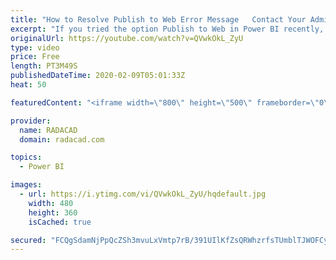 ```yaml
---
title: "How to Resolve Publish to Web Error Message   Contact Your Admin to Enable Embed Code Creation"
excerpt: "If you tried the option Publish to Web in Power BI recently, you might have seen the error saying \"Contact Your Admin to Enable Embed Code Creation\". In this vidoe, I am going to talk about why you see this error message, what is the reason behind it, and how to get it resolved. read more about this"
originalUrl: https://youtube.com/watch?v=QVwkOkL_ZyU
type: video
price: Free
length: PT3M49S
publishedDateTime: 2020-02-09T05:01:33Z
heat: 50

featuredContent: "<iframe width=\"800\" height=\"500\" frameborder=\"0\" src=\"https://www.youtube.com/embed/QVwkOkL_ZyU\" allow=\"accelerometer; autoplay; encrypted-media; gyroscope; picture-in-picture\" allowfullscreen></iframe>"

provider:
  name: RADACAD
  domain: radacad.com

topics:
  - Power BI

images:
  - url: https://i.ytimg.com/vi/QVwkOkL_ZyU/hqdefault.jpg
    width: 480
    height: 360
    isCached: true

secured: "FCQgSdamNjPpQcZSh3mvuLxVmtp7rB/391UIlKfZsQRWhzrfsTUmblTJWOFCyyVec7Id2LH3JI8bXY5hdSS7NLdpuC/WvQCZPvjuLgMAfQ9qpSw51uqmWy4eXdVK0g9dMUJQPJ9u7cRkJfodZtgUTVCm16i+T9p1tmryVk9XndXQEvV3VH1Ls862jRZIw0Fg1lFdXtm34qhRMwU2VRHQN590wdW1tG5XCwYAQ4o4DiWoQHHqrWKZv/A0GNXkIEqABAQZQU2WVlvr/cEoi8QLOhYbs11L4/vGh6+1HDQzaxEz0pb0msxJXpJpUeDmINJngZBy8e/4FVUJ2vpDtm4AZF7/DxNe7JA/0z7CQ3x5UguDvfnJr4FAKu11Xp2T2GiDpeor552Wj9Ef5xfbt1XLKLA0ABRPfrn0jQpzcEF3PXo=;hSeas1rEXOOiKC+I6S2Vmg=="
---
```


